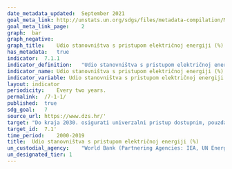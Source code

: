 ```yaml
---	
date_metadata_updated:	September 2021
goal_meta_link:	http://unstats.un.org/sdgs/files/metadata-compilation/Metadata-Goal-7.pdf'
goal_meta_link_page:	2
graph:	bar
graph_negative:	
graph_title:	Udio stanovništva s pristupom električnoj energiji (%)
has_metadata:	true
indicator:	7.1.1
indicator_definition:	"Udio stanovništva s pristupom električnoj energiji je postotak stanovništva koje ima pristup električnoj energiji."
indicator_name:	Udio stanovništva s pristupom električnoj energiji (%)
indicator_variable:	Udio stanovništva s pristupom električnoj energiji (%)
layout:	indicator
periodicity:	Every two years.
permalink:	/7-1-1/
published:	true
sdg_goal:	7
source_url:	https://www.dzs.hr/'
target:	"Do kraja 2030. osigurati univerzalni pristup dostupnim, pouzdanim i modernim energetskim uslugama"
target_id:	7.1'
time_period:	2000-2019
title:	Udio stanovništva s pristupom električnoj energiji (%)
un_custodial_agency:	"World Bank (Partnering Agencies: IEA, UN Energy)"
un_designated_tier:	1
---	
```

